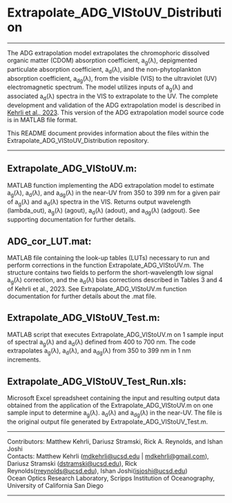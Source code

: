 # Extrapolate_ADG_VIStoUV_Distribution
---

The ADG extrapolation model extrapolates the chromophoric dissolved organic matter (CDOM) absorption coefficient, a<sub>g</sub>(λ), depigmented particulate absorption coefficient, a<sub>d</sub>(λ), and the non-phytoplankton absorption coefficient, a<sub>dg</sub>(λ), from the visible (VIS) to the ultraviolet (UV) electromagnetic spectrum. The model utilizes inputs of a<sub>g</sub>(λ) and associated a<sub>d</sub>(λ) spectra in the VIS to extrapolate to the UV. The complete development and validation of the ADG extrapolation model is described in [Kehrli et al., 2023](https://opg.optica.org/oe/fulltext.cfm?uri=oe-31-11-17450&id=530517). This version of the ADG extrapolation model source code is in MATLAB file format.

This README document provides information about the files within the Extrapolate_ADG_VIStoUV_Distribution repository.

---

## Extrapolate_ADG_VIStoUV.m:
MATLAB function implementing the ADG extrapolation model to estimate a<sub>g</sub>(λ), a<sub>d</sub>(λ), and a<sub>dg</sub>(λ) in the near-UV from 350 to 399 nm for a given pair of a<sub>g</sub>(λ) and a<sub>d</sub>(λ) spectra in the VIS. Returns output wavelength (lambda_out), a<sub>g</sub>(λ) (agout), a<sub>d</sub>(λ) (adout), and a<sub>dg</sub>(λ) (adgout). See supporting documentation for further details.

## ADG_cor_LUT.mat:
MATLAB file containing the look-up tables (LUTs) necessary to run and perform corrections in the function Extrapolate_ADG_VIStoUV.m. The structure contains two fields to perform the short-wavelength low signal a<sub>g</sub>(λ) correction, and the a<sub>d</sub>(λ) bias corrections described in Tables 3 and 4 of Kehrli et al., 2023. See Extrapolate_ADG_VIStoUV.m function documentation for further details about the .mat file.

## Extrapolate_ADG_VIStoUV_Test.m:
MATLAB script that executes Extrapolate_ADG_VIStoUV.m on 1 sample input of spectral a<sub>g</sub>(λ) and a<sub>d</sub>(λ) defined from 400 to 700 nm. The code extrapolates a<sub>g</sub>(λ), a<sub>d</sub>(λ), and a<sub>dg</sub>(λ) from 350 to 399 nm in 1 nm increments.

## Extrapolate_ADG_VIStoUV_Test_Run.xls:
Microsoft Excel spreadsheet containing the input and resulting output data obtained from the application of the Extrapolate_ADG_VIStoUV.m on one sample input to determine a<sub>g</sub>(λ). a<sub>d</sub>(λ) and a<sub>dg</sub>(λ) in the near-UV. The file is the original output file generated by Extrapolate_ADG_VIStoUV_Test.m. 

---

Contributors: Matthew Kehrli, Dariusz Stramski, Rick A. Reynolds, and Ishan Joshi\
Contacts: Matthew Kehrli (mdkehrli@ucsd.edu | mdkehrli@gmail.com), Dariusz Stramski (dstramski@ucsd.edu), Rick Reynolds(rreynolds@ucsd.edu), Ishan Joshi(isjoshi@ucsd.edu)\
Ocean Optics Research Laboratory, Scripps Institution of Oceanography, University of California San Diego

---
